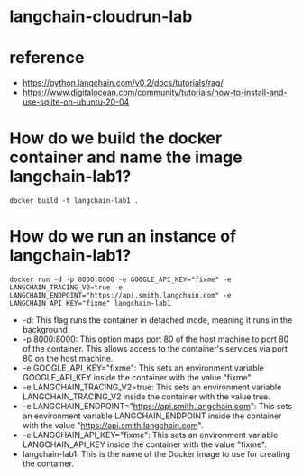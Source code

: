 # langchain-cloudrun-lab

# reference
- https://python.langchain.com/v0.2/docs/tutorials/rag/
- https://www.digitalocean.com/community/tutorials/how-to-install-and-use-sqlite-on-ubuntu-20-04


# How do we build the docker container and name the image langchain-lab1?

```
docker build -t langchain-lab1 .
```

# How do we run an instance of langchain-lab1?

```
docker run -d -p 8000:8000 -e GOOGLE_API_KEY="fixme" -e LANGCHAIN_TRACING_V2=true -e LANGCHAIN_ENDPOINT="https://api.smith.langchain.com" -e LANGCHAIN_API_KEY="fixme" langchain-lab1
```

* -d: This flag runs the container in detached mode, meaning it runs in the background.
* -p 8000:8000: This option maps port 80 of the host machine to port 80 of the container. This allows access to the container's services via port 80 on the host machine.
* -e GOOGLE_API_KEY="fixme": This sets an environment variable GOOGLE_API_KEY inside the container with the value "fixme".
* -e LANGCHAIN_TRACING_V2=true: This sets an environment variable LANGCHAIN_TRACING_V2 inside the container with the value true.
* -e LANGCHAIN_ENDPOINT="https://api.smith.langchain.com": This sets an environment variable LANGCHAIN_ENDPOINT inside the container with the value "https://api.smith.langchain.com".
* -e LANGCHAIN_API_KEY="fixme": This sets an environment variable LANGCHAIN_API_KEY inside the container with the value "fixme".
* langchain-lab1: This is the name of the Docker image to use for creating the container.
